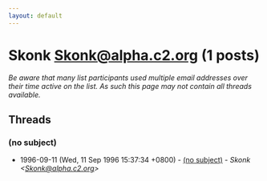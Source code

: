 ```yaml
---
layout: default
---
```


# Skonk <Skonk@alpha.c2.org> (1 posts)

_Be aware that many list participants used multiple email addresses over their time active on the list. As such this page may not contain all threads available._

## Threads

### (no subject)
+ 1996-09-11 (Wed, 11 Sep 1996 15:37:34 +0800) - [(no subject)](/archive/1996/09/0ad308edd5b39181f2c61594568f092d064517c3e2e68dcf272dafc6ccda7803) - _Skonk \<Skonk@alpha.c2.org\>_

